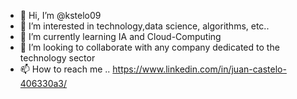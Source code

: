 - 👋 Hi, I’m @kstelo09
- 👀 I’m interested in technology,data science, algorithms, etc..
- 🌱 I’m currently learning IA and Cloud-Computing
- 💞️ I’m looking to collaborate with any company dedicated to the technology sector
- 📫 How to reach me .. https://www.linkedin.com/in/juan-castelo-406330a3/

<!---
kstelo09/kstelo09 is a ✨ special ✨ repository because its `README.md` (this file) appears on your GitHub profile.
You can click the Preview link to take a look at your changes.
--->
